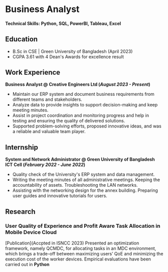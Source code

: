 # Business Analyst
#### Technical Skills: Python, SQL, PowerBI, Tableau, Excel

## Education		        		
- B.Sc in CSE | Green University of Bangladesh (April 2023)
- CGPA 3.61 with 4 Dean's Awards for excellence result
## Work Experience
**Business Analyst @ Creative Engineers Ltd (_August 2023 - Present_)**
- Maintain our ERP system and document business requirements from different teams and stakeholders.
- Analyze data to provide insights to support decision-making and keep meeting minutes.
- Assist in project coordination and monitoring progress and help in testing and ensuring the quality of delivered solutions.
- Supported problem-solving efforts, proposed innovative ideas, and was a reliable and valuable team player.
## Internship
**System and Network Administrator @ Green University of Bangladesh ICT Cell (_February 2022 - June 2022_)**
- Quality check of the University's ERP system and data management.
- Writing the meeting minutes of all administrative meetings. Keeping the accountability of assets. Troubleshooting the LAN networks.
- Assisting with the networking design for the annex building. Preparing user guides and innovative tutorials for users.

## Research
### User Quality of Experience and Profit Aware Task Allocation in Mobile Device Cloud
[Publication](Accpted in ISNCC 2023)
Presented an optimization framework, namely QCMDC, for allocating tasks in an MDC environment, which brings a trade-off between maximizing users’ QoE and minimizing the execution cost of the worker devices. Empirical evaluations have been carried out in **Python**
